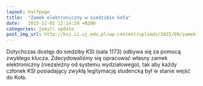 ```yaml
---
layout: halfpage
title:  "Zamek elektroniczny w siedzibie koła"
date:   2015-11-01 12:14:29 +0200
categories: jekyll update
post_img_url: http://ksi.ii.uj.edu.pl/wp-content/uploads/2015/09/zamek11.jpg
---
```

Dotychczas dostęp do siedziby KSI (sala 1173) odbywa się za pomocą zwykłego klucza. Zdecydowaliśmy się opracować własny zamek elektroniczny (niezależny od systemu wydziałowego), tak aby każdy członek KSI posiadający zwykłą legitymację studencką był w stanie wejść do Koła.